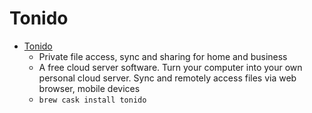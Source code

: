 # Tonido
- [Tonido](https://www.tonido.com/)
  -  Private file access, sync and sharing for home and business
  - A free cloud server software. Turn your computer into your own personal cloud server. Sync and remotely access files via web browser, mobile devices    
  - `brew cask install tonido`
